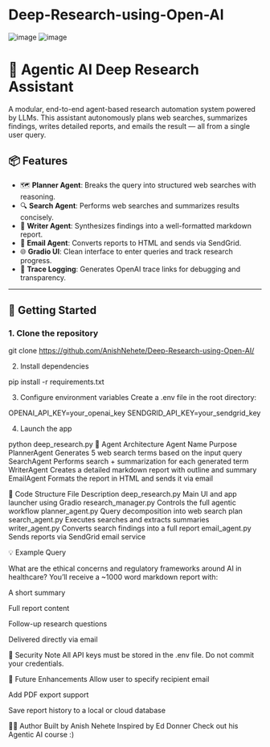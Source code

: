 # Deep-Research-using-Open-AI

![image](https://github.com/user-attachments/assets/240935ed-3947-4c77-888e-a17d6ad1a37f)
![image](https://github.com/user-attachments/assets/133ca6af-fd7b-4ae7-9773-fbd622f368bf)

# 🧠 Agentic AI Deep Research Assistant

A modular, end-to-end agent-based research automation system powered by LLMs. This assistant autonomously plans web searches, summarizes findings, writes detailed reports, and emails the result — all from a single user query.

## 📦 Features

- 🗺️ **Planner Agent**: Breaks the query into structured web searches with reasoning.
- 🔍 **Search Agent**: Performs web searches and summarizes results concisely.
- 📝 **Writer Agent**: Synthesizes findings into a well-formatted markdown report.
- 📧 **Email Agent**: Converts reports to HTML and sends via SendGrid.
- 🌐 **Gradio UI**: Clean interface to enter queries and track research progress.
- 🧵 **Trace Logging**: Generates OpenAI trace links for debugging and transparency.

---

## 🚀 Getting Started

### 1. Clone the repository


git clone https://github.com/AnishNehete/Deep-Research-using-Open-AI/

2. Install dependencies

pip install -r requirements.txt

3. Configure environment variables
Create a .env file in the root directory:


OPENAI_API_KEY=your_openai_key
SENDGRID_API_KEY=your_sendgrid_key

4. Launch the app

python deep_research.py
🧠 Agent Architecture
Agent Name	Purpose
PlannerAgent	Generates 5 web search terms based on the input query
SearchAgent	Performs search + summarization for each generated term
WriterAgent	Creates a detailed markdown report with outline and summary
EmailAgent	Formats the report in HTML and sends it via email

📂 Code Structure
File	Description
deep_research.py	Main UI and app launcher using Gradio
research_manager.py	Controls the full agentic workflow
planner_agent.py	Query decomposition into web search plan
search_agent.py	Executes searches and extracts summaries
writer_agent.py	Converts search findings into a full report
email_agent.py	Sends reports via SendGrid email service

💡 Example Query

What are the ethical concerns and regulatory frameworks around AI in healthcare?
You’ll receive a ~1000 word markdown report with:

A short summary

Full report content

Follow-up research questions

Delivered directly via email

🔐 Security Note
All API keys must be stored in the .env file. Do not commit your credentials.

🔧 Future Enhancements
 Allow user to specify recipient email

 Add PDF export support

 Save report history to a local or cloud database

👨‍💻 Author
Built by Anish Nehete
Inspired by Ed Donner
Check out his Agentic AI course :)
